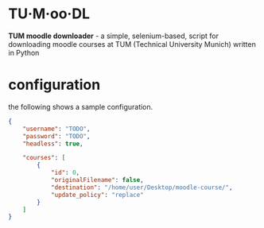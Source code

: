 # TU·M·oo·DL
**TUM moodle downloader** - a simple, selenium-based, script for downloading moodle courses at TUM (Technical University Munich) written in Python
# configuration
the following shows a sample configuration.
```json
{
    "username": "TODO",
    "password": "TODO",
    "headless": true,

    "courses": [
        {
            "id": 0,
            "originalFilename": false,
            "destination": "/home/user/Desktop/moodle-course/",
            "update_policy": "replace"
        }
    ]
}
```
